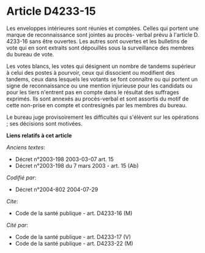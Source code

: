 # Article D4233-15

Les enveloppes intérieures sont réunies et comptées. Celles qui portent une marque de reconnaissance sont jointes au procès-
verbal prévu à l'article D. 4233-16 sans être ouvertes. Les autres sont ouvertes et les bulletins de vote qui en sont
extraits sont dépouillés sous la surveillance des membres du bureau de vote.

Les votes blancs, les votes qui désignent un nombre de tandems supérieur à celui des postes à pourvoir, ceux qui dissocient
ou modifient des tandems, ceux dans lesquels les votants se font connaître ou qui portent un signe de reconnaissance ou une
mention injurieuse pour les candidats ou pour les tiers n'entrent pas en compte dans le résultat des suffrages exprimés. Ils
sont annexés au procès-verbal et sont assortis du motif de cette non-prise en compte et contresignés par les membres du
bureau.

Le bureau juge provisoirement les difficultés qui s'élèvent sur les opérations ; ses décisions sont motivées.

**Liens relatifs à cet article**

_Anciens textes_:

  - Décret n°2003-198 2003-03-07 art. 15
  - Décret n°2003-198 du 7 mars 2003 - art. 15 (Ab)

_Codifié par_:

  - Décret n°2004-802 2004-07-29

_Cite_:

  - Code de la santé publique - art. D4233-16 (M)

_Cité par_:

  - Code de la santé publique - art. D4233-17 (V)
  - Code de la santé publique - art. D4233-22 (M)
